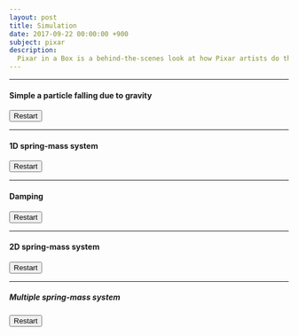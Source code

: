 ```yaml
---
layout: post
title: Simulation
date: 2017-09-22 00:00:00 +900
subject: pixar
description:
  Pixar in a Box is a behind-the-scenes look at how Pixar artists do their jobs. You will be able to animate bouncing balls, build a swarm of robots, and make virtual fireworks explode. The subjects you learn in school — math, science, computer science, and humanities — are used every day to create amazing movies at Pixar. This collaboration between Pixar Animation Studios and Khan Academy is sponsored by Disney. 
---
```


-------
#### Simple a particle falling due to gravity

<canvas id="canvas1"></canvas>
<button id="restart1" class="btn">Restart</button>

-------

#### 1D spring-mass system 
<canvas id="canvas2"></canvas>
<button id="restart2" class="btn">Restart</button>

--------

#### Damping
<canvas id="canvas3"></canvas>
<button id="restart3" class="btn">Restart</button>

--------

#### 2D spring-mass system

<canvas id="canvas4"></canvas>
<button id="restart4" class="btn">Restart</button>

--------

##### Multiple spring-mass system

<canvas id="canvas5"></canvas>
<button id="restart5" class="btn">Restart</button>






<script src="{{site.url}}/js/processing.min.js"></script>
<script>
function sketchProc1(processing) {
  var width = 400;
  var height = 400;
  var backgroundColor = processing.color(200, 200, 200);
  var gravity = 10;
  var mass = 30;
  var positionY = 100;
  var velocityY = 0;
  var timeStep = 0.02;
 
  processing.setup = function(){
    /* canvas size */ 
    processing.size(width,height);
  }
  
  processing.draw = function(){
  
  
   /* FORCE CALCULATIONS */
     var forceY = mass * gravity;
     var accelerationY = forceY/mass;
     velocityY = velocityY + accelerationY * timeStep;
     positionY = positionY + velocityY * timeStep;
     
     /* DRAW PARTICLE */
     processing.background(backgroundColor);
     processing.ellipse(200, positionY, 20, 20);
   
  }; 
  
};  

/* 1D spring-mass system*/
function sketchProc2(processing) {
  var width = 400;
  var height = 400;
  var backgroundColor = processing.color(200, 200, 200);
  var gravity = 10;
  var mass = 30;
  var positionY = 100;
  var velocityY = 0;
  var timeStep = 0.28;
  var anchorX = 209;
  var anchorY = 181;
  var k = 7;
  
  processing.setup = function(){
    /* canvas size */ 
    processing.size(width,height);
  }
  
  processing.draw = function(){
  
  
    /* FORCE CALCULATIONS */
    var springForceY = -k*(positionY - anchorY);
    var forceY = springForceY + mass * gravity;   
    var accelerationY = forceY/mass;
    velocityY = velocityY + accelerationY * timeStep;
    positionY = positionY + velocityY * timeStep;
     
    /* DRAW PARTICLE */
    processing.background(backgroundColor);
    processing.rect(anchorX-5, anchorY-5, 10, 10);
    processing.line(210, positionY, anchorX, anchorY);
    processing.ellipse(210, positionY, 20, 20);
    
  }; 

  
};  

/* Damped spring-mass system*/
function sketchProc3(processing) {
  var width = 400;
  var height = 400;
  var backgroundColor = processing.color(200, 200, 200);
  var gravity = 10;
  var mass = 30;
  var positionY = 200;
  var velocityY = 0;
  var timeStep = 0.28;
  var anchorX = 209;
  var anchorY = 181;
  var k = 2;
  var damping = 10;
  
  processing.setup = function(){
    /* canvas size */ 
    processing.size(width,height);
  }
  
  processing.draw = function(){
  
   /* FORCE CALCULATIONS */
    var springForceY = -k*(positionY - anchorY);
    var dampingForceY = damping * velocityY;
    var forceY = springForceY + mass * gravity - dampingForceY;
    var accelerationY = forceY/mass;
    velocityY = velocityY + accelerationY * timeStep;
    positionY = positionY + velocityY * timeStep;
     
    /* DRAW SPRING-MASS*/
    processing.background(255, 255, 255);
    processing.rect(anchorX-5, anchorY-5, 10, 10);
    processing.line(210, positionY, anchorX, anchorY);
    processing.ellipse(210, positionY, 20, 20);
    
  }; 
  
};  

/* 2D spring-mass system*/
function sketchProc4(processing) {
  var width = 400;
  var height = 400;
  var backgroundColor = processing.color(200, 200, 200);
  var gravity = 10;
  var mass = 30;
  var positionY = 200;
  var positionX = 150;
  var velocityY = 0;
  var velocityX = 0;
  var timeStep = 0.28;
  var anchorX = 209;
  var anchorY = 181;
  var k = 2;
  var damping = 10;
  
  processing.setup = function(){
    /* canvas size */ 
    processing.size(width,height);
  }
  
  processing.draw = function(){
  
   /* FORCE CALCULATIONS */
    var springForceY = -k*(positionY - anchorY);
    var springForceX = -k*(positionX - anchorX);
    var dampingForceY = damping * velocityY;
    var dampingForceX = damping * velocityX;
    var forceY = springForceY + mass * gravity - dampingForceY;
    var forceX = springForceX - dampingForceX;
    var accelerationY = forceY/mass;
    var accelerationX = forceX/mass;
    velocityY = velocityY + accelerationY * timeStep;
    velocityX = velocityX + accelerationX * timeStep;
    positionY = positionY + velocityY * timeStep;
    positionX = positionX + velocityX * timeStep;
     
    /* DRAW SPRING-MASS*/
    processing.background(255, 255, 255);
    processing.rect(anchorX-5, anchorY-5, 10, 10);
    processing.line(positionX, positionY, anchorX, anchorY);
    processing.ellipse(positionX, positionY, 20, 20);
    
  }; 
  
};  

/* Multiple spring-mass system*/
function sketchProc5(processing) {
  var width = 400;
  var height = 400;
  var backgroundColor = processing.color(200, 200, 200);
  
  var gravity = 5;
  var mass = 30;

  /* Mass 1*/
  var mass1PositionY = 238;
  var mass1PositionX = 89;
  var mass1VelocityY = 0;
  var mass1VelocityX = 0;

  /* Mass 2*/
  var mass2PositionY = 106;
  var mass2PositionX = 85;
  var mass2VelocityY = 0;
  var mass2VelocityX = 0;

  var timeStep = 0.28;
  var anchorX = 209;
  var anchorY = 53;
  var k = 2;
  var damping = 2;
  
  processing.setup = function(){
    /* canvas size */ 
    processing.size(width,height);
  }
  
  processing.draw = function(){
  
    /* Mass 1 Spring Force */
    var mass1SpringForceY = -k*(mass1PositionY - anchorY);
    var mass1SpringForceX = -k*(mass1PositionX - anchorX);
     
    /* Mass 2 Spring Force*/
    var mass2SpringForceY = -k*(mass2PositionY - mass1PositionY);
    var mass2SpringForceX = -k*(mass2PositionX - mass1PositionX);
     
    /* Mass 1 daming*/
    var mass1DampingForceY = damping * mass1VelocityY;
    var mass1DampingForceX = damping * mass1VelocityX;
     
    /* Mass 2 daming*/
    var mass2DampingForceY = damping * mass2VelocityY;
    var mass2DampingForceX = damping * mass2VelocityX;
     
     /* Mass 1 net force*/
    var mass1ForceY = mass1SpringForceY + mass * gravity - mass1DampingForceY - mass2SpringForceY + mass2DampingForceY;
     
    var mass1ForceX = mass1SpringForceX - mass1DampingForceX - mass2SpringForceX + mass2DampingForceX;
     
    /* Mass 2 net force*/
    var mass2ForceY = mass2SpringForceY + mass * gravity - mass2DampingForceY;
    var mass2ForceX = mass2SpringForceX - mass2DampingForceX;
     
    /* Mass 1 acceleration*/
    var mass1AccelerationY = mass1ForceY/mass;
    var mass1AccelerationX = mass1ForceX/mass;
     
    /* Mass 2 acceleration*/
    var mass2AccelerationY = mass2ForceY/mass;
    var mass2AccelerationX = mass2ForceX/mass;
     
     /* Mass 1 velocity*/
     mass1VelocityY = mass1VelocityY + mass1AccelerationY * timeStep;
     mass1VelocityX = mass1VelocityX + mass1AccelerationX * timeStep;
     
     /* Mass 2 velocity*/
     mass2VelocityY = mass2VelocityY + mass2AccelerationY * timeStep;
     mass2VelocityX = mass2VelocityX + mass2AccelerationX * timeStep;
     
     /* Mass 1 position*/
     mass1PositionY = mass1PositionY + mass1VelocityY * timeStep;
     mass1PositionX = mass1PositionX + mass1VelocityX * timeStep;
     
     /* Mass 2 position*/
     mass2PositionY = mass2PositionY + mass2VelocityY * timeStep;
     mass2PositionX = mass2PositionX + mass2VelocityX * timeStep;
    
     
     processing.background(255, 255, 255);
     processing.rect(anchorX-5, anchorY-5, 10, 10);
     /* Draw mass 1*/
     processing.line(mass1PositionX, mass1PositionY, anchorX, anchorY);
     processing.ellipse(mass1PositionX, mass1PositionY, 20, 20);
     /* Draw mass 2*/
     processing.line(mass2PositionX, mass2PositionY, mass1PositionX, mass1PositionY);
     processing.ellipse(mass2PositionX, mass2PositionY, 20, 20);
  
  }; 
  
};  

var canvas1 = document.querySelector("#canvas1");
var canvas2 = document.querySelector("#canvas2");
var canvas3 = document.querySelector("#canvas3");
var canvas4 = document.querySelector("#canvas4");
var canvas5 = document.querySelector("#canvas5");

/* attaching the sketchProc function to the canvas*/
var p1 = new Processing(canvas1, sketchProc1);
var p2 = new Processing(canvas2, sketchProc2);
var p3 = new Processing(canvas3, sketchProc3);
var p4 = new Processing(canvas4, sketchProc4);
var p5 = new Processing(canvas5, sketchProc5);

var b1 = document.querySelector("#restart1");
var b2 = document.querySelector("#restart2");
var b3 = document.querySelector("#restart3");
var b4 = document.querySelector("#restart4");
var b5 = document.querySelector("#restart5");

/* EventListener */
b1.addEventListener('click', function(evt) {
  p1.exit();
  p1 = new Processing(canvas1, sketchProc1);
});
b2.addEventListener('click', function(evt) {
  p2.exit();
  p2 = new Processing(canvas2, sketchProc2);
});
b3.addEventListener('click', function(evt) {
  p3.exit();
  p3 = new Processing(canvas3, sketchProc3);
});
b4.addEventListener('click', function(evt) {
  p4.exit();
  p4 = new Processing(canvas4, sketchProc4);
});
b5.addEventListener('click', function(evt) {
  p5.exit();
  p5 = new Processing(canvas5, sketchProc5);
});





</script>